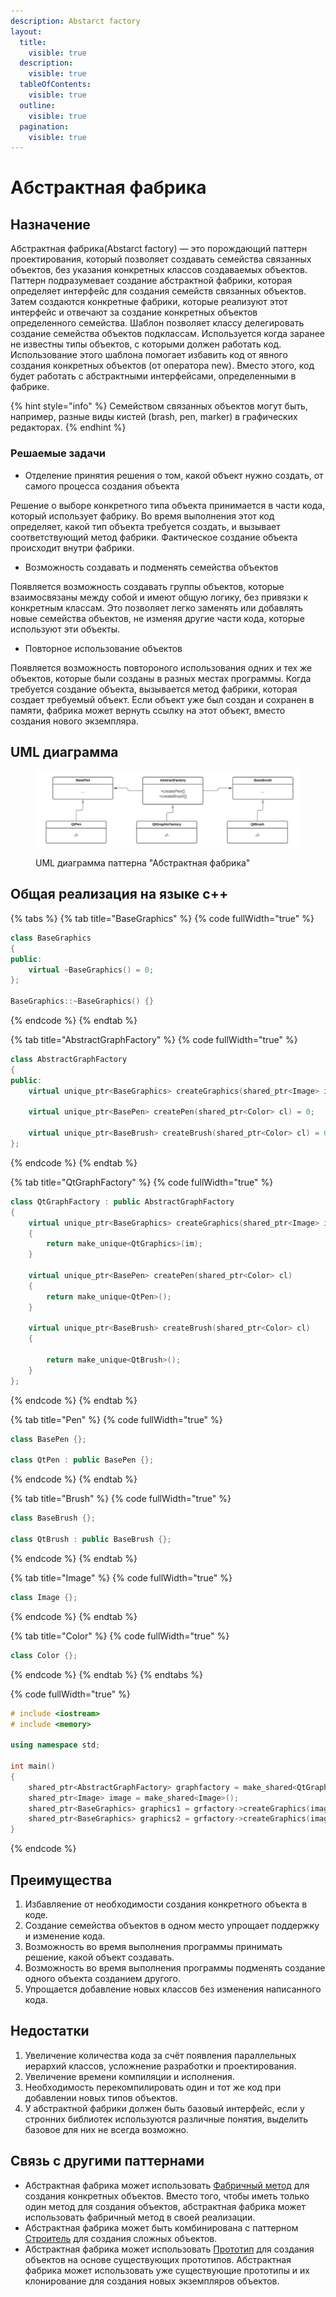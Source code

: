 ```yaml
---
description: Abstarct factory
layout:
  title:
    visible: true
  description:
    visible: true
  tableOfContents:
    visible: true
  outline:
    visible: true
  pagination:
    visible: true
---
```


# Абстрактная фабрика

## Назначение

Абстрактная фабрика(Abstarct factory) — это порождающий паттерн проектирования, который позволяет создавать семейства связанных объектов, без указания конкретных классов создаваемых объектов. Паттерн подразумевает создание абстрактной фабрики, которая определяет интерфейс для создания семейств связанных объектов. Затем создаются конкретные фабрики, которые реализуют этот интерфейс и отвечают за создание конкретных объектов определенного семейства. Шаблон позволяет классу делегировать создание семейства объектов подклассам. Используется когда заранее не известны типы объектов, с которыми должен работать код. Использование этого шаблона помогает избавить код от явного создания конкретных объектов (от оператора new). Вместо этого, код будет работать с абстрактными интерфейсами, определенными в фабрике.

{% hint style="info" %}
Семейством связанных объектов могут быть, например, разные виды кистей (brash, pen, marker) в графических редакторах.
{% endhint %}

### Решаемые задачи

* Отделение принятия решения о том, какой объект нужно создать, от самого процесса создания объекта

Решение о выборе конкретного типа объекта принимается в части кода, который использует фабрику. Во время выполнения этот код определяет, какой тип объекта требуется создать, и вызывает соответствующий метод фабрики. Фактическое создание объекта происходит внутри фабрики.

* Возможность создавать и подменять семейства объектов

Появляется возможность создавать группы объектов, которые взаимосвязаны между собой и имеют общую логику, без привязки к конкретным классам. Это позволяет легко заменять или добавлять новые семейства объектов, не изменяя другие части кода, которые используют эти объекты.

* Повторное использование объектов

Появляется возможность повтороного использования одних и тех же объектов, которые были созданы в разных местах программы. Когда требуется создание объекта, вызывается метод фабрики, которая создает требуемый объект. Если объект уже был создан и сохранен в памяти, фабрика может вернуть ссылку на этот объект, вместо создания нового экземпляра.

## UML диаграмма

<div data-full-width="true">

<figure><img src="../../.gitbook/assets/abstract_factory_white.png" alt=""><figcaption><p>UML диаграмма паттерна "Абстрактная фабрика"</p></figcaption></figure>

</div>

## Общая реализация на языке с++

{% tabs %}
{% tab title="BaseGraphics" %}
{% code fullWidth="true" %}
```cpp
class BaseGraphics 
{
public:
    virtual ~BaseGraphics() = 0;
};

BaseGraphics::~BaseGraphics() {}
```
{% endcode %}
{% endtab %}

{% tab title="AbstractGraphFactory" %}
{% code fullWidth="true" %}
```cpp
class AbstractGraphFactory
{
public:
    virtual unique_ptr<BaseGraphics> createGraphics(shared_ptr<Image> im) = 0;
    
    virtual unique_ptr<BasePen> createPen(shared_ptr<Color> cl) = 0;
    
    virtual unique_ptr<BaseBrush> createBrush(shared_ptr<Color> cl) = 0;
};
```
{% endcode %}
{% endtab %}

{% tab title="QtGraphFactory" %}
{% code fullWidth="true" %}
```cpp
class QtGraphFactory : public AbstractGraphFactory
{
    virtual unique_ptr<BaseGraphics> createGraphics(shared_ptr<Image> im)
    { 
        return make_unique<QtGraphics>(im); 
    }

    virtual unique_ptr<BasePen> createPen(shared_ptr<Color> cl)
    { 
        return make_unique<QtPen>(); 
    }

    virtual unique_ptr<BaseBrush> createBrush(shared_ptr<Color> cl)
    { 
         
        return make_unique<QtBrush>();
    }
};
```
{% endcode %}
{% endtab %}

{% tab title="Pen" %}
{% code fullWidth="true" %}
```cpp
class BasePen {};

class QtPen : public BasePen {};
```
{% endcode %}
{% endtab %}

{% tab title="Brush" %}
{% code fullWidth="true" %}
```cpp
class BaseBrush {};

class QtBrush : public BaseBrush {};
```
{% endcode %}
{% endtab %}

{% tab title="Image" %}
{% code fullWidth="true" %}
```cpp
class Image {};
```
{% endcode %}
{% endtab %}

{% tab title="Color" %}
{% code fullWidth="true" %}
```cpp
class Color {};
```
{% endcode %}
{% endtab %}
{% endtabs %}

{% code fullWidth="true" %}
```cpp
# include <iostream>
# include <memory>

using namespace std;

int main()
{
    shared_ptr<AbstractGraphFactory> graphfactory = make_shared<QtGraphFactory>();
    shared_ptr<Image> image = make_shared<Image>();
    shared_ptr<BaseGraphics> graphics1 = grfactory->createGraphics(image);
    shared_ptr<BaseGraphics> graphics2 = grfactory->createGraphics(image);
}
```
{% endcode %}

## Преимущества

1. Избавляение от необходимости создания конкретного объекта в коде.
2. Создание семейства объектов в одном место упрощает поддержку и изменение кода.
3. Возможность во время выполнения программы принимать решение, какой объект создавать.
4. Возможность во время выполнения программы подменять создание одного объекта созданием другого.
5. Упрощается добавление новых классов без изменения написанного кода.

## Недостатки

1. Увеличение количества кода за счёт появления параллельных иерархий классов, усложнение разработки и проектирования.
2. Увеличение времени компиляции и исполнения.
3. Необходимость перекомпилировать один и тот же код при добавлении новых типов объектов.
4. У абстрактной фабрики должен быть базовый интерфейс, если у стронних библиотек используются различные понятия, выделить базовое для них не всегда возможно.

## Связь с другими паттернами

* Абстрактная фабрика может использовать [Фабричный метод](factory-method/) для создания конкретных объектов. Вместо того, чтобы иметь только один метод для создания объектов, абстрактная фабрика может использовать фабричный метод в своей реализации.
* Абстрактная фабрика может быть комбинирована с паттерном [Строитель](builder.md) для создания сложных объектов.
* Абстрактная фабрика может использовать [Прототип](prototype.md) для создания объектов на основе существующих прототипов. Абстрактная фабрика может использовать уже существующие прототипы и их клонирование для создания новых экземпляров объектов.
